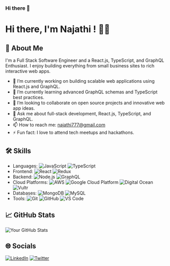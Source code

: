 ### Hi there 👋

# Hi there, I'm Najathi ! 👨‍💻

## 🚀 About Me
I'm a Full Stack Software Engineer and a React.js, TypeScript, and GraphQL Enthusiast. I enjoy building everything from small business sites to rich interactive web apps.

- 🔭 I’m currently working on building scalable web applications using React.js and GraphQL.
- 🌱 I’m currently learning advanced GraphQL schemas and TypeScript best practices.
- 👯 I’m looking to collaborate on open source projects and innovative web app ideas.
- 💬 Ask me about full-stack development, React.js, TypeScript, and GraphQL.
- 📫 How to reach me: najathi777@gmail.com
- ⚡ Fun fact: I love to attend tech meetups and hackathons.

## 🛠 Skills
- Languages: ![JavaScript](https://img.shields.io/badge/-JavaScript-black?style=flat-square&logo=javascript) ![TypeScript](https://img.shields.io/badge/-TypeScript-black?style=flat-square&logo=typescript)
- Frontend: ![React](https://img.shields.io/badge/-React-black?style=flat-square&logo=react) ![Redux](https://img.shields.io/badge/-Redux-black?style=flat-square&logo=redux)
- Backend: ![Node.js](https://img.shields.io/badge/-Node.js-black?style=flat-square&logo=node.js) ![GraphQL](https://img.shields.io/badge/-GraphQL-black?style=flat-square&logo=graphql)
- Cloud Platforms: ![AWS](https://img.shields.io/badge/-AWS-orange?style=flat-square&logo=amazon-aws) ![Google Cloud Platform](https://img.shields.io/badge/-Google%20Cloud-blue?style=flat-square&logo=google-cloud) ![Digital Ocean](https://img.shields.io/badge/-Digital%20Ocean-darkblue?style=flat-square&logo=digitalocean) ![Vultr](https://img.shields.io/badge/-Vultr-blue?style=flat-square&logo=vultr)
- Databases: ![MongoDB](https://img.shields.io/badge/-MongoDB-black?style=flat-square&logo=mongodb) ![MySQL](https://img.shields.io/badge/-MySQL-black?style=flat-square&logo=mysql)
- Tools: ![Git](https://img.shields.io/badge/-Git-black?style=flat-square&logo=git) ![GitHub](https://img.shields.io/badge/-GitHub-black?style=flat-square&logo=github) ![VS Code](https://img.shields.io/badge/-VS%20Code-black?style=flat-square&logo=visual-studio-code)

## 📈 GitHub Stats

![Your GitHub Stats](https://github-readme-stats.vercel.app/api?username=najathi&show_icons=true&theme=radical)

## 🌐 Socials
[![LinkedIn](https://img.shields.io/badge/-LinkedIn-blue?style=flat-square&logo=linkedin)](https://twitter.com/mnajathi)
[![Twitter](https://img.shields.io/badge/-Twitter-blue?style=flat-square&logo=twitter)](https://twitter.com/mnajathi)

<!-- This is a comment: Feel free to add or remove sections according to your needs -->
